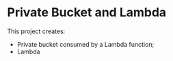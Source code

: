 # Private Bucket and Lambda

This project creates:
- Private bucket consumed by a Lambda function;
- Lambda